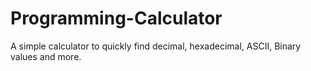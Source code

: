 # Programming-Calculator
A simple calculator to quickly find decimal, hexadecimal, ASCII, Binary values and more.
